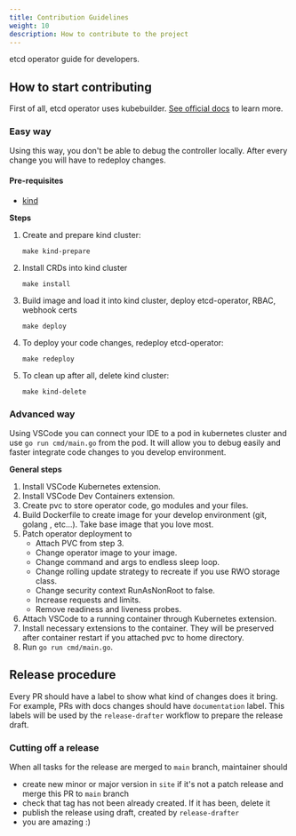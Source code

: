 ```yaml
---
title: Contribution Guidelines
weight: 10
description: How to contribute to the project
---
```


etcd operator guide for developers.

## How to start contributing
First of all, etcd operator uses kubebuilder. [See official docs](https://book.kubebuilder.io/introduction) to learn
more.

### Easy way
Using this way, you don't be able to debug the controller locally. After every change you will have to redeploy changes.
#### Pre-requisites
- [kind](https://kind.sigs.k8s.io/docs/user/quick-start/#installation)

**Steps**
1. Create and prepare kind cluster:
    ```shell
    make kind-prepare
    ```

2. Install CRDs into kind cluster
    ```shell
    make install
    ```

3. Build image and load it into kind cluster, deploy etcd-operator, RBAC, webhook certs
    ```shell
    make deploy
    ```

4. To deploy your code changes, redeploy etcd-operator:
    ```shell
    make redeploy
    ```

5. To clean up after all, delete kind cluster:
    ```shell
    make kind-delete
    ```
### Advanced way
Using VSCode you can connect your IDE to a pod in kubernetes cluster and use `go run cmd/main.go` from the pod.
It will allow you to debug easily and faster integrate code changes to you develop environment.

**General steps**
1. Install VSCode Kubernetes extension.
2. Install VSCode Dev Containers extension.
3. Create pvc to store operator code, go modules and your files.
4. Build Dockerfile to create image for your develop environment (git, golang , etc...). Take base image that you love
most.
5. Patch operator deployment to
   * Attach PVC from step 3.
   * Change operator image to your image.
   * Change command and args to endless sleep loop.
   * Change rolling update strategy to recreate if you use RWO storage class.
   * Change security context RunAsNonRoot to false.
   * Increase requests and limits.
   * Remove readiness and liveness probes.
6. Attach VSCode to a running container through Kubernetes extension.
7. Install necessary extensions to the container. They will be preserved after container restart if you attached pvc to
home directory.
8. Run `go run cmd/main.go`.


## Release procedure
Every PR should have a label to show what kind of changes does it bring. For example, PRs with docs changes should have
`documentation` label. This labels will be used by the `release-drafter` workflow to prepare the release draft.

### Cutting off a release
When all tasks for the release are merged to `main` branch, maintainer should

- create new minor or major version in `site` if it's not a patch release and merge this PR to `main` branch
- check that tag has not been already created. If it has been, delete it
- publish the release using draft, created by `release-drafter`
- you are amazing :)
